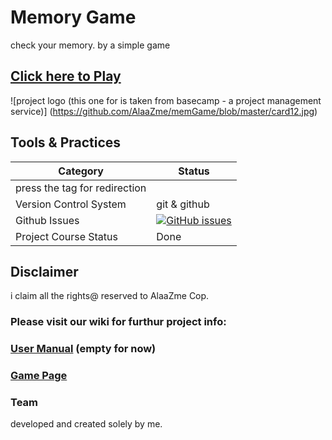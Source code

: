 # Memory Game
check your memory. by a simple game

##  [Click here to Play](https://tranquil-depths-79222.herokuapp.com/)

 ![project logo (this one for is taken from basecamp - a project management service)]
(https://github.com/AlaaZme/memGame/blob/master/card12.jpg)

 
## Tools & Practices

|Category|Status|
|---|---|
| press the tag for redirection|
| Version Control System| git & github |
| Github Issues | [![GitHub issues](https://img.shields.io/github/issues/AlaaZme/DSM-Democratic-Shop-Managment.svg?style=flat)](https://github.com/AlaaZme/DSM-Democratic-Shop-Managment/issues) |
| Project Course Status | Done |
 

## Disclaimer
i claim all the rights@ reserved to AlaaZme Cop.

### Please visit our wiki for furthur project info: 

### [User Manual](../../wiki/user-manual) (empty for now)

### [Game Page](../../wiki/Game)

### Team
developed and created solely by me.

